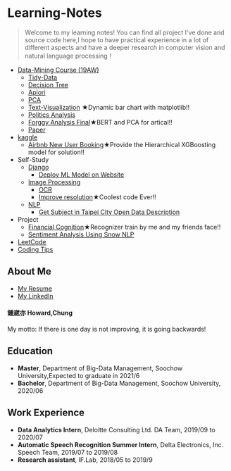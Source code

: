 # Learning-Notes
> Welcome to my learning notes!
> You can find all project I've done and source code here,I hope to have practical experience in a lot of different aspects and have a deeper research in computer vision and natural language processing！

* [Data-Mining Course (19AW)](https://github.com/h30306/Learning-Notes/tree/master/data-mining)
  * [Tidy-Data](https://github.com/h30306/Learning-Notes/blob/master/data-mining/tidy-data/Tidy-data.ipynb)
  * [Decision Tree](https://github.com/h30306/Learning-Notes/blob/master/data-mining/decision-tree/d-tree%20NBA.ipynb)
  * [Apiori](https://github.com/h30306/Learning-Notes/blob/master/data-mining/Apiori/Apiori.ipynb)
  * [PCA](https://github.com/h30306/Learning-Notes/blob/master/data-mining/PCA/PCA.ipynb)
  * [Text-Visualization](https://nbviewer.jupyter.org/github/h30306/Learning-Notes/blob/master/data-mining/text-visulization/text-visualization.ipynb) ★Dynamic bar chart with matplotlib!!
  * [Politics Analysis](https://github.com/h30306/Learning-Notes/blob/master/data-mining/Politics%20Analysis/Politics%20Analasis.ipynb)
  * [Forggy Analysis Final](https://nbviewer.jupyter.org/github/h30306/Learning-Notes/blob/master/data-mining/Politics%20Analysis/Politics%20Analasis.ipynb)★BERT and PCA for artical!!
  * [Paper](https://github.com/h30306/Learning-Notes/blob/master/data-mining/論文報告attention.pdf)
* [kaggle](https://github.com/h30306/Learning-Notes/tree/master/Kaggle)
  * [Airbnb New User Booking](https://github.com/h30306/Learning-Notes/tree/master/Kaggle/Airbnb)★Provide the Hierarchical XGBoosting model for solution!!
* Self-Study
  * [Django](https://github.com/h30306/Learning-Notes/tree/master/Django)
    * [Deploy ML Model on Website](https://github.com/h30306/Learning-Notes/tree/master/Django/Deploy_ML)
  * [Image Processing]()
    * [OCR](https://github.com/h30306/Learning-Notes/tree/master/OCR)
    * [Improve resolution](https://github.com/h30306/Learning-Notes/tree/master/RAISR)★Coolest code Ever!!
  * [NLP](https://github.com/h30306/Learning-Notes/tree/master/NLP)
    * [Get Subject in Taipei City Open Data Description](https://github.com/h30306/Learning-Notes/tree/master/NLP/Subject)
* Project
  * [Financial Cognition](https://github.com/h30306/Learning-Notes/tree/master/Financial%20cognition)★Recognizer train by me and my friends face!!
  * [Sentiment Analysis Using Snow NLP](https://github.com/h30306/Learning-Notes/tree/master/Snow%20NLP)
* [LeetCode](https://github.com/h30306/Learning-Notes/tree/master/Leetcode)
* [Coding Tips](https://github.com/h30306/Learning-Notes/tree/master/Coding-tips)

## About Me
* [My Resume](https://github.com/h30306/Learning-Notes/blob/master/other/English%20Resume.pdf)
* [My LinkedIn](https://www.linkedin.com/in/howard-chung-2a2686180)
#### 鍾崴亦 Howard,Chung
My motto:
If there is one day is not improving, it is going backwards!
## Education
* **Master**, Department of Big-Data Management, Soochow University,Expected to graduate in 2021/6
* **Bachelor**, Department of Big-Data Management, Soochow University, 2020/06

## Work Experience 
* **Data Analytics Intern**, Deloitte Consulting Ltd. DA Team, 2019/09 to 2020/07
* **Automatic Speech Recognition Summer Intern**, Delta Electronics, Inc. Speech Team, 2019/07 to 2019/08
* **Research assistant**, IF.Lab, 2018/05 to 2019/9

